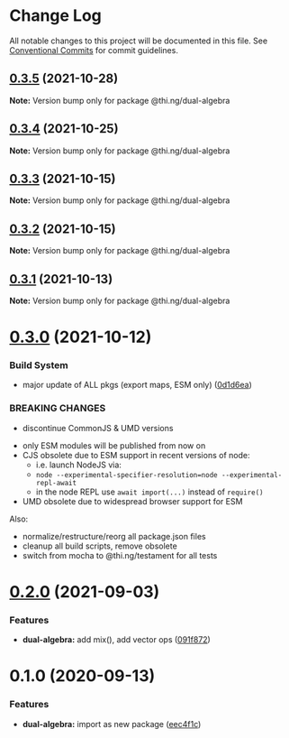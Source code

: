 # Change Log

All notable changes to this project will be documented in this file.
See [Conventional Commits](https://conventionalcommits.org) for commit guidelines.

## [0.3.5](https://github.com/thi-ng/umbrella/compare/@thi.ng/dual-algebra@0.3.4...@thi.ng/dual-algebra@0.3.5) (2021-10-28)

**Note:** Version bump only for package @thi.ng/dual-algebra





## [0.3.4](https://github.com/thi-ng/umbrella/compare/@thi.ng/dual-algebra@0.3.3...@thi.ng/dual-algebra@0.3.4) (2021-10-25)

**Note:** Version bump only for package @thi.ng/dual-algebra





## [0.3.3](https://github.com/thi-ng/umbrella/compare/@thi.ng/dual-algebra@0.3.2...@thi.ng/dual-algebra@0.3.3) (2021-10-15)

**Note:** Version bump only for package @thi.ng/dual-algebra





## [0.3.2](https://github.com/thi-ng/umbrella/compare/@thi.ng/dual-algebra@0.3.1...@thi.ng/dual-algebra@0.3.2) (2021-10-15)

**Note:** Version bump only for package @thi.ng/dual-algebra





## [0.3.1](https://github.com/thi-ng/umbrella/compare/@thi.ng/dual-algebra@0.3.0...@thi.ng/dual-algebra@0.3.1) (2021-10-13)

**Note:** Version bump only for package @thi.ng/dual-algebra





# [0.3.0](https://github.com/thi-ng/umbrella/compare/@thi.ng/dual-algebra@0.2.0...@thi.ng/dual-algebra@0.3.0) (2021-10-12)


### Build System

* major update of ALL pkgs (export maps, ESM only) ([0d1d6ea](https://github.com/thi-ng/umbrella/commit/0d1d6ea9fab2a645d6c5f2bf2591459b939c09b6))


### BREAKING CHANGES

* discontinue CommonJS & UMD versions

- only ESM modules will be published from now on
- CJS obsolete due to ESM support in recent versions of node:
  - i.e. launch NodeJS via:
  - `node --experimental-specifier-resolution=node --experimental-repl-await`
  - in the node REPL use `await import(...)` instead of `require()`
- UMD obsolete due to widespread browser support for ESM

Also:
- normalize/restructure/reorg all package.json files
- cleanup all build scripts, remove obsolete
- switch from mocha to @thi.ng/testament for all tests






#  [0.2.0](https://github.com/thi-ng/umbrella/compare/@thi.ng/dual-algebra@0.1.18...@thi.ng/dual-algebra@0.2.0) (2021-09-03) 

###  Features 

- **dual-algebra:** add mix(), add vector ops ([091f872](https://github.com/thi-ng/umbrella/commit/091f872e12dd6ba404a22be8b33bfa97ff345557)) 

#  0.1.0 (2020-09-13) 

###  Features 

- **dual-algebra:** import as new package ([eec4f1c](https://github.com/thi-ng/umbrella/commit/eec4f1c588b194711477e5b992206840657d140f))
